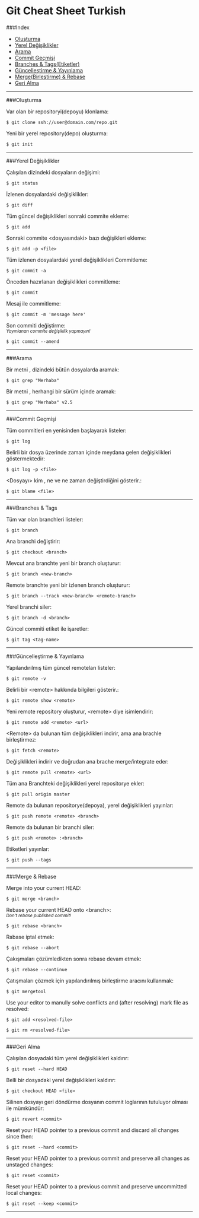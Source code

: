 Git Cheat Sheet Turkish
===============


###Index
* [Oluşturma](#oluşturma)
* [Yerel Değişiklikler](#yerel-değişiklikler)
* [Arama](#arama)
* [Commit Geçmişi](#commit-geçmişi)
* [Branches & Tags(Etiketler)](#branches--tags)
* [Güncelleştirme & Yayınlama](#güncelleştirme--yayınlama)
* [Merge(Birleştirme) & Rebase](#merge--rebase)
* [Geri Alma](#geri-alma)

<hr>
###Oluşturma

Var olan bir repositoryi(depoyu) klonlama:
```
$ git clone ssh://user@domain.com/repo.git
```

Yeni bir yerel repository(depo) oluşturma:
```
$ git init
```

<hr>
###Yerel Değişiklikler

Çalışılan dizindeki dosyaların değişimi:
```
$ git status
```

İzlenen dosyalardaki değişiklikler:
```
$ git diff
```

Tüm güncel değişiklikleri sonraki commite ekleme:
```
$ git add
```

Sonraki commite &lt;dosyasındaki&gt; bazı değişikleri ekleme:
```
$ git add -p <file>
```

Tüm izlenen dosyalardaki yerel değişiklikleri Commitleme:
```
$ git commit -a
```

Önceden hazırlanan değişiklikleri commitleme:
```
$ git commit
```

Mesaj ile commitleme:
```
$ git commit -m 'message here'
```

Son commiti değiştirme:<br>
<em><sub>Yayınlanan commite değişiklik yapmayın!</sub></em>
```
$ git commit --amend
```

<hr>
###Arama

Bir metni , dizindeki bütün dosyalarda aramak:
```
$ git grep "Merhaba"
```

Bir metni , herhangi bir sürüm içinde aramak:
```
$ git grep "Merhaba" v2.5
```

<hr>
###Commit Geçmişi

Tüm commitleri en yenisinden başlayarak listeler:
```
$ git log
```

Belirli bir dosya üzerinde zaman içinde meydana gelen değişiklikleri göstermektedir:
```
$ git log -p <file>
```
&lt;Dosyayı&gt; kim , ne ve ne zaman değiştirdiğini gösterir.:
```
$ git blame <file>
```

<hr>
###Branches & Tags

Tüm var olan branchleri listeler:
```
$ git branch
```

Ana branchi değiştirir:
```
$ git checkout <branch>
```

Mevcut ana branchte yeni bir branch oluşturur:
```
$ git branch <new-branch>
```

Remote branchte yeni bir izlenen branch oluşturur:
```
$ git branch --track <new-branch> <remote-branch>
```

Yerel branchi siler:
```
$ git branch -d <branch>
```

Güncel commiti etiket ile işaretler:
```
$ git tag <tag-name>
```

<hr>
###Güncelleştirme & Yayınlama

Yapılandırılmış tüm güncel remoteları listeler:
```
$ git remote -v
```

Belirli bir &lt;remote&gt; hakkında bilgileri gösterir.:
```
$ git remote show <remote>
```

Yeni remote repository oluşturur, &lt;remote&gt; diye isimlendirir:
```
$ git remote add <remote> <url>
```

&lt;Remote&gt; da bulunan tüm değişiklikleri indirir, ama ana brachle birleştirmez:
```
$ git fetch <remote>
```

Değişiklikleri indirir ve doğrudan ana brache merge/integrate eder:
```
$ git remote pull <remote> <url>
```

Tüm ana Branchteki değişiklikleri yerel repositorye ekler:
```
$ git pull origin master
```

Remote da bulunan repositorye(depoya), yerel değişiklikleri yayınlar:
```
$ git push remote <remote> <branch>
```

Remote da bulunan bir branchi siler:
```
$ git push <remote> :<branch>
```

Etiketleri yayınlar:
```
$ git push --tags
```

<hr>
###Merge & Rebase

Merge <branch> into your current HEAD:
```
$ git merge <branch>
```

Rebase your current HEAD onto &lt;branch&gt;:<br>
<em><sub>Don't rebase published commit!</sub></em>
```
$ git rebase <branch>
```

Rabase iptal etmek:
```
$ git rebase --abort
```

Çakışmaları çözümledikten sonra rebase devam etmek:
```
$ git rebase --continue
```

Çatışmaları çözmek için yapılandırılmış birleştirme aracını kullanmak:
```
$ git mergetool
```

Use your editor to manully solve conflicts and (after resolving) mark file as resolved:
```
$ git add <resolved-file>
```
```
$ git rm <resolved-file>
```

<hr>
###Geri Alma

Çalışılan dosyadaki tüm yerel değişiklikleri kaldırır:
```
$ git reset --hard HEAD
```

Belli bir dosyadaki yerel değişiklikleri kaldırır:
```
$ git checkout HEAD <file>
```

Silinen dosyayı geri döndürme dosyanın commit loglarının tutuluyor olması ile mümkündür:
```
$ git revert <commit>
```

Reset your HEAD pointer to a previous commit and discard all changes since then:
```
$ git reset --hard <commit>
```

Reset your HEAD pointer to a previous commit and preserve all changes as unstaged changes:
```
$ git reset <commit>
```

Reset your HEAD pointer to a previous commit and preserve uncommitted local changes:
```
$ git reset --keep <commit>
```

<hr>
